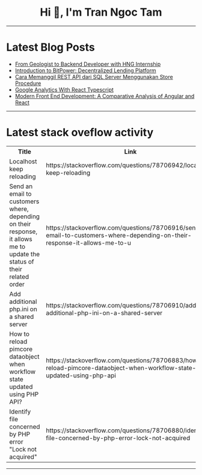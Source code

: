 <h1 align="center">Hi 👋, I'm Tran Ngoc Tam</h1>

---

# Latest Blog Posts 
<!-- BLOG-POST-LIST:START -->
- [From Geologist to Backend Developer with HNG Internship](https://dev.to/cub_ger24/from-geologist-to-backend-developer-with-hng-internship-3glf)
- [Introduction to BitPower: Decentralized Lending Platform](https://dev.to/aimm_w_1761d19cef7fa886fd/introduction-to-bitpower-decentralized-lending-platform-3k9i)
- [Cara Memanggil REST API dari SQL Server Menggunakan Store Procedure](https://dev.to/amry_maftuh/cara-memanggil-rest-api-dari-sql-server-menggunakan-prosedur-tersimpan-5ebn)
- [Google Analytics With React Typescript](https://dev.to/itayeylath/google-analytics-with-react-typescript-j9f)
- [Modern Front End Development: A Comparative Analysis of Angular and React](https://dev.to/bienvenudk57/modern-front-end-development-a-comparative-analysis-of-angular-and-react-2idf)
<!-- BLOG-POST-LIST:END -->

---

# Latest stack oveflow activity
<table>
  <tr><th>Title</th><th>Link</th></tr>
  <!-- STACKOVERFLOW:START --><tr><td>Localhost keep reloading</td><td>https://stackoverflow.com/questions/78706942/localhost-keep-reloading</td></tr><tr><td>Send an email to customers where, depending on their response, it allows me to update the status of their related order</td><td>https://stackoverflow.com/questions/78706916/send-an-email-to-customers-where-depending-on-their-response-it-allows-me-to-u</td></tr><tr><td>Add additional php.ini on a shared server</td><td>https://stackoverflow.com/questions/78706910/add-additional-php-ini-on-a-shared-server</td></tr><tr><td>How to reload pimcore dataobject when workflow state updated using PHP API?</td><td>https://stackoverflow.com/questions/78706883/how-to-reload-pimcore-dataobject-when-workflow-state-updated-using-php-api</td></tr><tr><td>Identify file concerned by PHP error &quot;Lock not acquired&quot;</td><td>https://stackoverflow.com/questions/78706880/identify-file-concerned-by-php-error-lock-not-acquired</td></tr><!-- STACKOVERFLOW:END -->
</table>

---


